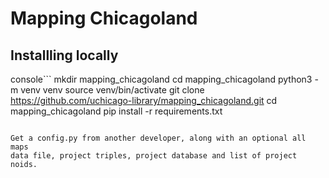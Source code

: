 # Mapping Chicagoland

## Installling locally

console```
mkdir mapping_chicagoland
cd mapping_chicagoland
python3 -m venv venv
source venv/bin/activate
git clone https://github.com/uchicago-library/mapping_chicagoland.git
cd mapping_chicagoland
pip install -r requirements.txt
```

Get a config.py from another developer, along with an optional all maps 
data file, project triples, project database and list of project noids. 
